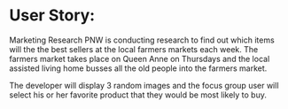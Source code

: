 # User Story:

Marketing Research PNW is conducting research to find out which items will the
the best sellers at the local farmers markets each week.  The farmers market takes place on Queen Anne on Thursdays and the local assisted living home busses all the old people into the farmers market.  

The developer will display 3 random images and the focus group user will select his or her favorite product that they would be most likely to buy.
